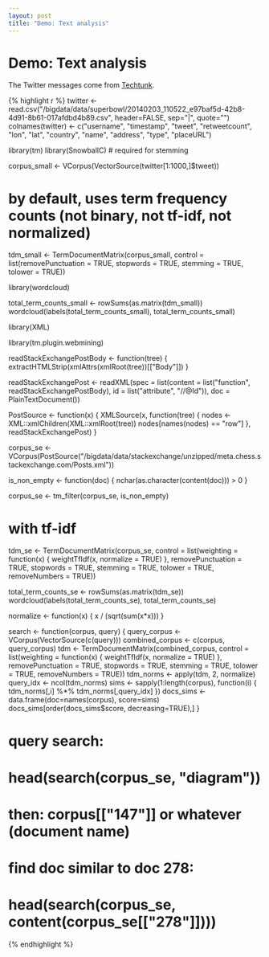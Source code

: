 ```yaml
---
layout: post
title: "Demo: Text analysis"
---
```


# Demo: Text analysis

The Twitter messages come from [Techtunk](http://www.techtunk.com/index.php?dove=downloads).


{% highlight r %}
twitter <- read.csv("/bigdata/data/superbowl/20140203_110522_e97baf5d-42b8-4d91-8b61-017afdbd4b89.csv", header=FALSE, sep="|", quote="")
colnames(twitter) <- c("username", "timestamp", "tweet", "retweetcount", "lon", "lat", "country", "name", "address", "type", "placeURL")

library(tm)
library(SnowballC) # required for stemming

corpus_small <- VCorpus(VectorSource(twitter[1:1000,]$tweet))

# by default, uses term frequency counts (not binary, not tf-idf, not normalized)
tdm_small <- TermDocumentMatrix(corpus_small, control = list(removePunctuation = TRUE, stopwords = TRUE, stemming = TRUE, tolower = TRUE))

library(wordcloud)

total_term_counts_small <- rowSums(as.matrix(tdm_small))
wordcloud(labels(total_term_counts_small), total_term_counts_small)

library(XML)

library(tm.plugin.webmining)

readStackExchangePostBody <- function(tree) { extractHTMLStrip(xmlAttrs(xmlRoot(tree))[["Body"]]) }

readStackExchangePost <- readXML(spec = list(content = list("function", readStackExchangePostBody), id = list("attribute", "//@Id")), doc = PlainTextDocument())

PostSource <- function(x) {
  XMLSource(x, function(tree) {
    nodes <- XML::xmlChildren(XML::xmlRoot(tree))
    nodes[names(nodes) == "row"]
  }, readStackExchangePost)
}

corpus_se <- VCorpus(PostSource("/bigdata/data/stackexchange/unzipped/meta.chess.stackexchange.com/Posts.xml"))

is_non_empty <- function(doc)
{
  nchar(as.character(content(doc))) > 0
}

corpus_se <- tm_filter(corpus_se, is_non_empty)

# with tf-idf
tdm_se <- TermDocumentMatrix(corpus_se, control = list(weighting = function(x) { weightTfIdf(x, normalize = TRUE) }, removePunctuation = TRUE, stopwords = TRUE, stemming = TRUE, tolower = TRUE, removeNumbers = TRUE))

total_term_counts_se <- rowSums(as.matrix(tdm_se))
wordcloud(labels(total_term_counts_se), total_term_counts_se)

normalize <- function(x) {
  x / (sqrt(sum(x*x)))
}

search <- function(corpus, query) {
  query_corpus <- VCorpus(VectorSource(c(query)))
  combined_corpus <- c(corpus, query_corpus)
  tdm <- TermDocumentMatrix(combined_corpus, control = list(weighting = function(x) { weightTfIdf(x, normalize = TRUE) }, removePunctuation = TRUE, stopwords = TRUE, stemming = TRUE, tolower = TRUE, removeNumbers = TRUE))
  tdm_norms <- apply(tdm, 2, normalize)
  query_idx <- ncol(tdm_norms)
  sims <- sapply(1:length(corpus), function(i) { tdm_norms[,i] %*% tdm_norms[,query_idx] })
  docs_sims <- data.frame(doc=names(corpus), score=sims)
  docs_sims[order(docs_sims$score, decreasing=TRUE),]
}

# query search:
# head(search(corpus_se, "diagram"))
# then: corpus[["147"]] or whatever (document name)

# find doc similar to doc 278:
# head(search(corpus_se, content(corpus_se[["278"]])))
{% endhighlight %}
